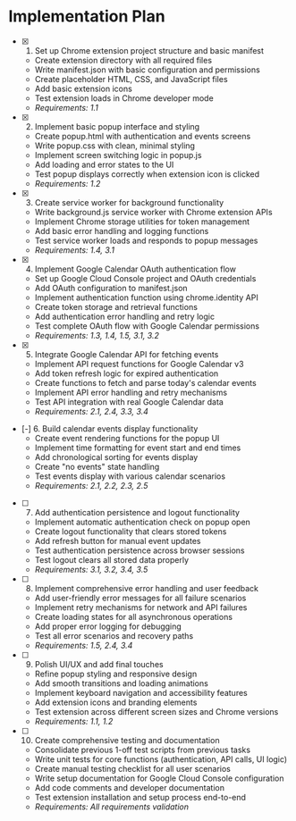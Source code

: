 # Implementation Plan

- [x] 1. Set up Chrome extension project structure and basic manifest
  - Create extension directory with all required files
  - Write manifest.json with basic configuration and permissions
  - Create placeholder HTML, CSS, and JavaScript files
  - Add basic extension icons
  - Test extension loads in Chrome developer mode
  - _Requirements: 1.1_

- [x] 2. Implement basic popup interface and styling
  - Create popup.html with authentication and events screens
  - Write popup.css with clean, minimal styling
  - Implement screen switching logic in popup.js
  - Add loading and error states to the UI
  - Test popup displays correctly when extension icon is clicked
  - _Requirements: 1.2_

- [x] 3. Create service worker for background functionality
  - Write background.js service worker with Chrome extension APIs
  - Implement Chrome storage utilities for token management
  - Add basic error handling and logging functions
  - Test service worker loads and responds to popup messages
  - _Requirements: 1.4, 3.1_

- [x] 4. Implement Google Calendar OAuth authentication flow
  - Set up Google Cloud Console project and OAuth credentials
  - Add OAuth configuration to manifest.json
  - Implement authentication function using chrome.identity API
  - Create token storage and retrieval functions
  - Add authentication error handling and retry logic
  - Test complete OAuth flow with Google Calendar permissions
  - _Requirements: 1.3, 1.4, 1.5, 3.1, 3.2_

- [x] 5. Integrate Google Calendar API for fetching events
  - Implement API request functions for Google Calendar v3
  - Add token refresh logic for expired authentication
  - Create functions to fetch and parse today's calendar events
  - Implement API error handling and retry mechanisms
  - Test API integration with real Google Calendar data
  - _Requirements: 2.1, 2.4, 3.3, 3.4_

- [-] 6. Build calendar events display functionality
  - Create event rendering functions for the popup UI
  - Implement time formatting for event start and end times
  - Add chronological sorting for events display
  - Create "no events" state handling
  - Test events display with various calendar scenarios
  - _Requirements: 2.1, 2.2, 2.3, 2.5_

- [ ] 7. Add authentication persistence and logout functionality
  - Implement automatic authentication check on popup open
  - Create logout functionality that clears stored tokens
  - Add refresh button for manual event updates
  - Test authentication persistence across browser sessions
  - Test logout clears all stored data properly
  - _Requirements: 3.1, 3.2, 3.4, 3.5_

- [ ] 8. Implement comprehensive error handling and user feedback
  - Add user-friendly error messages for all failure scenarios
  - Implement retry mechanisms for network and API failures
  - Create loading states for all asynchronous operations
  - Add proper error logging for debugging
  - Test all error scenarios and recovery paths
  - _Requirements: 1.5, 2.4, 3.4_

- [ ] 9. Polish UI/UX and add final touches
  - Refine popup styling and responsive design
  - Add smooth transitions and loading animations
  - Implement keyboard navigation and accessibility features
  - Add extension icons and branding elements
  - Test extension across different screen sizes and Chrome versions
  - _Requirements: 1.1, 1.2_

- [ ] 10. Create comprehensive testing and documentation
  - Consolidate previous 1-off test scripts from previous tasks
  - Write unit tests for core functions (authentication, API calls, UI logic)
  - Create manual testing checklist for all user scenarios
  - Write setup documentation for Google Cloud Console configuration
  - Add code comments and developer documentation
  - Test extension installation and setup process end-to-end
  - _Requirements: All requirements validation_
